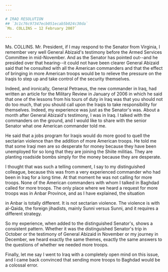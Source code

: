 ```yaml
---
---

# IRAQ RESOLUTION
## `3c1c76c97347ecb051ecab5b024c30da`
`Ms. COLLINS — 12 February 2007`

---
```



Ms. COLLINS. Mr. President, if I may respond to the Senator from 
Virginia, I remember very well General Abizaid's testimony before the 
Armed Services Committee in mid-November. And as the Senator has 
pointed out--and he presided over that hearing--it could not have been 
clearer General Abizaid said that he consulted with all the American 
commanders and that the effect of bringing in more American troops 
would be to relieve the pressure on the Iraqis to step up and take 
control of the security themselves.

Indeed, and ironically, General Petraeus, the new commander in Iraq, 
had written an article for the Military Review in January of 2006 in 
which he said that one of the lessons from his tours of duty in Iraq 
was that you should not do too much, that you should call upon the 
Iraqis to take responsibility for themselves. Indeed, my experience was 
just as the Senator's was. About a month after General Abizaid's 
testimony, I was in Iraq. I talked with the commanders on the ground, 
and I would like to share with the senior Senator what one American 
commander told me.

He said that a jobs program for Iraqis would do more good to quell 
the sectarian violence than the addition of more American troops. He 
told me that some Iraqi men are so desperate for money because they 
have been unemployed for so long that they are joining the Shiite 
militias. They are planting roadside bombs simply for the money because 
they are desperate.

I thought that was such a telling comment, I say to my distinguished 
colleague, because this was from a very experienced commander who had 
been in Iraq for a long time. At that moment he was not calling for 
more troops. None of the American commanders with whom I talked in 
Baghdad called for more troops. The only place where we heard a request 
for more troops was in Anbar Province, and as I have explained, the 
situation


in Anbar is totally different. It is not sectarian violence. The 
violence is with al-Qaida, the foreign jihadists, mainly Sunni versus 
Sunni, and it requires a different strategy.


So my experience, when added to the distinguished Senator's, shows a 
consistent pattern. Whether it was the distinguished Senator's trip in 
October or the testimony of General Abizaid in November or my journey 
in December, we heard exactly the same themes, exactly the same answers 
to the questions of whether we needed more troops.

Finally, let me say I went to Iraq with a completely open mind on 
this issue, and I came back convinced that sending more troops to 
Baghdad would be a colossal error.